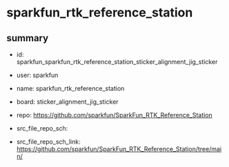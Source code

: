 # sparkfun_rtk_reference_station
 
## summary 
* id: sparkfun_sparkfun_rtk_reference_station_sticker_alignment_jig_sticker
* user: sparkfun
* name: sparkfun_rtk_reference_station
* board: sticker_alignment_jig_sticker
* repo: https://github.com/sparkfun/SparkFun_RTK_Reference_Station



* src_file_repo_sch: 
* src_file_repo_sch_link: https://github.com/sparkfun/SparkFun_RTK_Reference_Station/tree/main/




